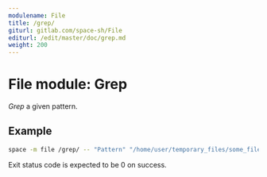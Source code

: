 ```yaml
---
modulename: File
title: /grep/
giturl: gitlab.com/space-sh/File
editurl: /edit/master/doc/grep.md
weight: 200
---
```

# File module: Grep

_Grep_ a given pattern.  


## Example

```sh
space -m file /grep/ -- "Pattern" "/home/user/temporary_files/some_file.txt"
```

Exit status code is expected to be 0 on success.
